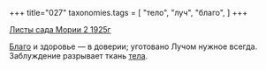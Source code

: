 +++
title="027"
taxonomies.tags = [
 "тело",
 "луч",
 "благо",
]
+++

[Листы сада Мории 2 1925г](/agni/1925)

[Благо](/tags/благо) и здоровье — в доверии; уготовано Лучом нужное всегда. Заблуждение разрывает ткань [тела](/tags/тело).   

